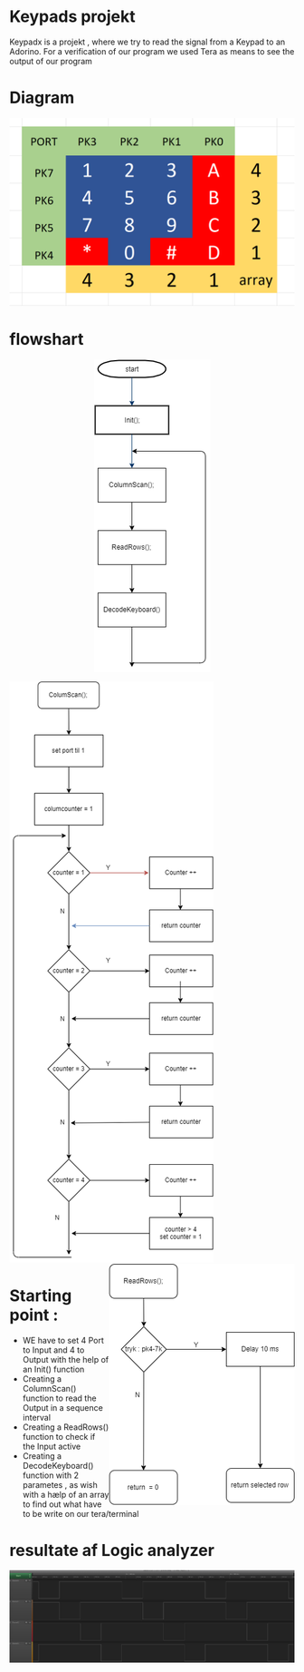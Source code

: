 # Keypads projekt

Keypadx is a projekt , where we try to read the signal from a Keypad to an Adorino.
For a verification of our program we used Tera as means to see the output of our program

# Diagram

![diagram](Diagram.PNG)

# flowshart

<p align="center">
  <img src="maindiagram.png">
</p>


![column flow](Columnflow.png)   <img align="right"  src="Readrowflow.png">

# Starting point :

- WE have to set 4 Port to Input and 4 to Output with the help of an Init() function 
- Creating a ColumnScan() function to read the Output in a sequence interval
- Creating a ReadRows() function to check if the Input active
- Creating a DecodeKeyboard() function with 2 parametes , as wish with a hælp of an array to find out what have to be write on our tera/terminal



# resultate af Logic analyzer

![logic billede](Udklip.PNG)



